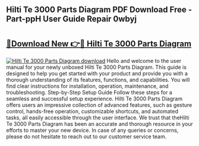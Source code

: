 ## Hilti Te 3000 Parts Diagram PDF Download Free - Part-ppH User Guide Repair 0wbyj

# <h2><a href="http://dfo8ff.blite.top/?on=Hilti+Te+3000+Parts+Diagram">🔗Download New 👉🔴 Hilti Te 3000 Parts Diagram</a></h2>

[![Hilti Te 3000 Parts Diagram download](https://i.imgur.com/lujVjoI.png)](http://dfo8ff.blite.top/?on=Hilti+Te+3000+Parts+Diagram)
Hello and welcome to the user manual for your newly unboxed Hilti Te 3000 Parts Diagram. This guide is designed to help you get started with your product and provide you with a thorough understanding of its features, functions, and capabilities. You will find clear instructions for installation, operation, maintenance, and troubleshooting. Step-by-Step Setup Guide Follow these steps for a seamless and successful setup experience. Hilti Te 3000 Parts Diagram offers users an impressive collection of advanced features, such as gesture control, hands-free operation, customizable shortcuts, and automated tasks, all easily accessible through the user interface. We trust that theHilti Te 3000 Parts Diagram has been an accurate and thorough resource in your efforts to master your new device. In case of any queries or concerns, please do not hesitate to reach out to our customer service team.
